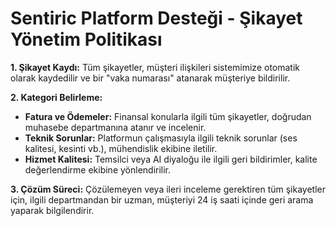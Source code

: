 # Sentiric Platform Desteği - Şikayet Yönetim Politikası

**1. Şikayet Kaydı:**
Tüm şikayetler, müşteri ilişkileri sistemimize otomatik olarak kaydedilir ve bir "vaka numarası" atanarak müşteriye bildirilir.

**2. Kategori Belirleme:**
- **Fatura ve Ödemeler:** Finansal konularla ilgili tüm şikayetler, doğrudan muhasebe departmanına atanır ve incelenir.
- **Teknik Sorunlar:** Platformun çalışmasıyla ilgili teknik sorunlar (ses kalitesi, kesinti vb.), mühendislik ekibine iletilir.
- **Hizmet Kalitesi:** Temsilci veya AI diyaloğu ile ilgili geri bildirimler, kalite değerlendirme ekibine yönlendirilir.

**3. Çözüm Süreci:**
Çözülemeyen veya ileri inceleme gerektiren tüm şikayetler için, ilgili departmandan bir uzman, müşteriyi 24 iş saati içinde geri arama yaparak bilgilendirir.